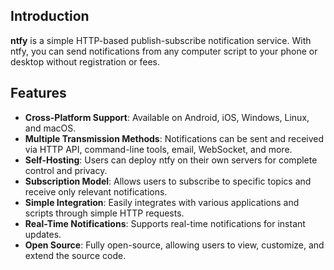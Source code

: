 ## Introduction

**ntfy** is a simple HTTP-based publish-subscribe notification service. With ntfy, you can send notifications from any computer script to your phone or desktop without registration or fees.

## Features

- **Cross-Platform Support**: Available on Android, iOS, Windows, Linux, and macOS.
- **Multiple Transmission Methods**: Notifications can be sent and received via HTTP API, command-line tools, email, WebSocket, and more.
- **Self-Hosting**: Users can deploy ntfy on their own servers for complete control and privacy.
- **Subscription Model**: Allows users to subscribe to specific topics and receive only relevant notifications.
- **Simple Integration**: Easily integrates with various applications and scripts through simple HTTP requests.
- **Real-Time Notifications**: Supports real-time notifications for instant updates.
- **Open Source**: Fully open-source, allowing users to view, customize, and extend the source code.
